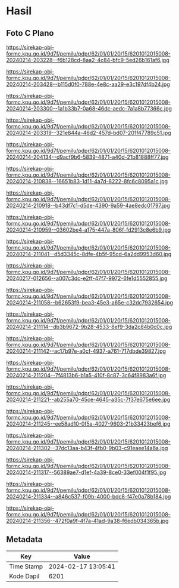 # Hasil

## Foto C Plano

https://sirekap-obj-formc.kpu.go.id/9d7f/pemilu/pdpr/62/01/01/20/15/6201012015008-20240214-203228--f6b128cd-8aa2-4c84-bfc9-5ed26b161af6.jpg

https://sirekap-obj-formc.kpu.go.id/9d7f/pemilu/pdpr/62/01/01/20/15/6201012015008-20240214-203428--b115d0f0-788e-4e8c-aa29-e3c197df4b24.jpg

https://sirekap-obj-formc.kpu.go.id/9d7f/pemilu/pdpr/62/01/01/20/15/6201012015008-20240214-203300--1a1b33b7-0a68-46dc-aedc-7a1a8b77366c.jpg

https://sirekap-obj-formc.kpu.go.id/9d7f/pemilu/pdpr/62/01/01/20/15/6201012015008-20240214-203319--321e844a-46d2-457d-bd07-201f47789c51.jpg

https://sirekap-obj-formc.kpu.go.id/9d7f/pemilu/pdpr/62/01/01/20/15/6201012015008-20240214-204134--d9acf9b6-5839-4871-a40d-21b81888ff77.jpg

https://sirekap-obj-formc.kpu.go.id/9d7f/pemilu/pdpr/62/01/01/20/15/6201012015008-20240214-210838--16651b83-1d11-4a7d-8222-8fc6c8095a1c.jpg

https://sirekap-obj-formc.kpu.go.id/9d7f/pemilu/pdpr/62/01/01/20/15/6201012015008-20240214-210918--b43df7c1-d5de-4390-9a59-4ae8edc01797.jpg

https://sirekap-obj-formc.kpu.go.id/9d7f/pemilu/pdpr/62/01/01/20/15/6201012015008-20240214-210959--03602be4-a175-447a-806f-fd2913c8e6b9.jpg

https://sirekap-obj-formc.kpu.go.id/9d7f/pemilu/pdpr/62/01/01/20/15/6201012015008-20240214-211041--d5d3345c-8dfe-4b5f-95cd-6a2dd9953d60.jpg

https://sirekap-obj-formc.kpu.go.id/9d7f/pemilu/pdpr/62/01/01/20/15/6201012015008-20240217-012656--a007c3dc-e2ff-47f7-9972-6fe1d5552855.jpg

https://sirekap-obj-formc.kpu.go.id/9d7f/pemilu/pdpr/62/01/01/20/15/6201012015008-20240214-211058--b62653f9-bea3-45e3-a65e-c32dc7932654.jpg

https://sirekap-obj-formc.kpu.go.id/9d7f/pemilu/pdpr/62/01/01/20/15/6201012015008-20240214-211114--db3b9672-9b28-4533-8ef9-3da2c84b0c0c.jpg

https://sirekap-obj-formc.kpu.go.id/9d7f/pemilu/pdpr/62/01/01/20/15/6201012015008-20240214-211142--ac17b97e-a0cf-4937-a761-717dbde39827.jpg

https://sirekap-obj-formc.kpu.go.id/9d7f/pemilu/pdpr/62/01/01/20/15/6201012015008-20240214-211204--7f4813b6-b1a5-410f-8c87-3c64f8983a6f.jpg

https://sirekap-obj-formc.kpu.go.id/9d7f/pemilu/pdpr/62/01/01/20/15/6201012015008-20240214-211221--ab255a70-45ce-4645-a35c-7f37e675e6ee.jpg

https://sirekap-obj-formc.kpu.go.id/9d7f/pemilu/pdpr/62/01/01/20/15/6201012015008-20240214-211245--ee58ad10-0f5a-4027-9603-21b33423bef6.jpg

https://sirekap-obj-formc.kpu.go.id/9d7f/pemilu/pdpr/62/01/01/20/15/6201012015008-20240214-211302--37dc13aa-b43f-4fb0-9b03-c91eaee14a6a.jpg

https://sirekap-obj-formc.kpu.go.id/9d7f/pemilu/pdpr/62/01/01/20/15/6201012015008-20240214-211317--56389ae7-d1ef-4a39-8ce0-33ef004f1f95.jpg

https://sirekap-obj-formc.kpu.go.id/9d7f/pemilu/pdpr/62/01/01/20/15/6201012015008-20240214-211334--a846c537-f09b-4000-bdc8-f47e0a78b184.jpg

https://sirekap-obj-formc.kpu.go.id/9d7f/pemilu/pdpr/62/01/01/20/15/6201012015008-20240214-211356--472f0a9f-4f7a-41ad-9a38-f6edb034365b.jpg


## Metadata

| Key        | Value               |
| ---------- | ------------------- |
| Time Stamp | 2024-02-17 13:05:41 |
| Kode Dapil | 6201                |



